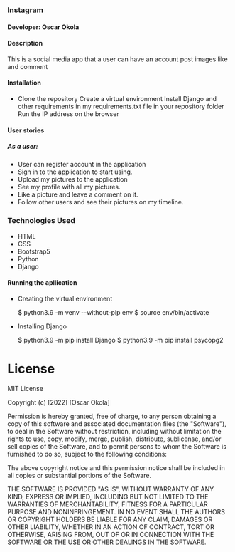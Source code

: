 ### Instagram

#### Developer: Oscar Okola

#### Description
This is a social media app that  a user can have an account  post images like and comment

#### Installation
* Clone the repository Create a virtual environment Install Django and other requirements in my requirements.txt file in your repository folder Run the IP address on the browser



#### User stories
  ##### As a user:
   + User can register account in the application
   + Sign in to the application to start using.
   + Upload my pictures to the application
   + See my profile with all my pictures.
   + Like a picture and leave a comment on it.
   + Follow other users and see their pictures on my timeline.



### Technologies Used
* HTML
* CSS
* Bootstrap5
* Python
* Django

#### Running the apllication

* Creating the virtual environment

  $ python3.9 -m venv --without-pip env
  $ source env/bin/activate

* Installing Django

  $ python3.9 -m pip install Django
  $ python3.9 -m pip install psycopg2



# License
 MIT License


Copyright (c) [2022] [Oscar Okola]

Permission is hereby granted, free of charge, to any person obtaining a copy
of this software and associated documentation files (the "Software"), to deal
in the Software without restriction, including without limitation the rights
to use, copy, modify, merge, publish, distribute, sublicense, and/or sell
copies of the Software, and to permit persons to whom the Software is
furnished to do so, subject to the following conditions:

The above copyright notice and this permission notice shall be included in all
copies or substantial portions of the Software.

THE SOFTWARE IS PROVIDED "AS IS", WITHOUT WARRANTY OF ANY KIND, EXPRESS OR
IMPLIED, INCLUDING BUT NOT LIMITED TO THE WARRANTIES OF MERCHANTABILITY,
FITNESS FOR A PARTICULAR PURPOSE AND NONINFRINGEMENT. IN NO EVENT SHALL THE
AUTHORS OR COPYRIGHT HOLDERS BE LIABLE FOR ANY CLAIM, DAMAGES OR OTHER
LIABILITY, WHETHER IN AN ACTION OF CONTRACT, TORT OR OTHERWISE, ARISING FROM,
OUT OF OR IN CONNECTION WITH THE SOFTWARE OR THE USE OR OTHER DEALINGS IN THE
SOFTWARE.



